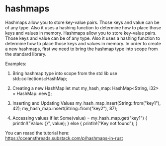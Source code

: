 # hashmaps
Hashmaps allow you to store key-value pairs. Those keys and value can be of any type. Also it uses a hashing function to determine how to place those keys and values in memory.
Hashmaps allow you to store key-value pairs. Those keys and value can be of any type. Also it uses a hashing function to determine how to place those keys and values in memory. In order to create a new hashmaps, first we need to bring the hashmap type into scope from the standard library.

Examples:
1) Bring hashmap type into scope from the std lib
use std::collections::HashMap;

2) Creating a new HashMap
let mut my_hash_map: HashMap<String, i32> = HashMap::new();

3) Inserting and Updating Values
my_hash_map.insert(String::from("key1"), 42); 
my_hash_map.insert(String::from("key2"), 87);

4) Accessing values
if let Some(value) = my_hash_map.get("key1") {
    println!("Value: {}", value);
} else {
    println!("Key not found");
}

You can reasd the tutorial here:
https://oceansthreads.substack.com/p/hashmaps-in-rust
